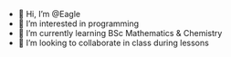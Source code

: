 - 👋 Hi, I’m @Eagle
- 👀 I’m interested in programming
- 🌱 I’m currently learning BSc Mathematics & Chemistry
- 💞️ I’m looking to collaborate in class during lessons

<!---
Eagle-Eagle/Eagle-Eagle is a ✨ special ✨ repository because its `README.md` (this file) appears on your GitHub profile.
You can click the Preview link to take a look at your changes.
--->
